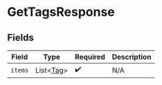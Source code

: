 # GetTagsResponse


## Fields

| Field                                   | Type                                    | Required                                | Description                             |
| --------------------------------------- | --------------------------------------- | --------------------------------------- | --------------------------------------- |
| `items`                                 | List<[Tag](../../models/shared/Tag.md)> | :heavy_check_mark:                      | N/A                                     |